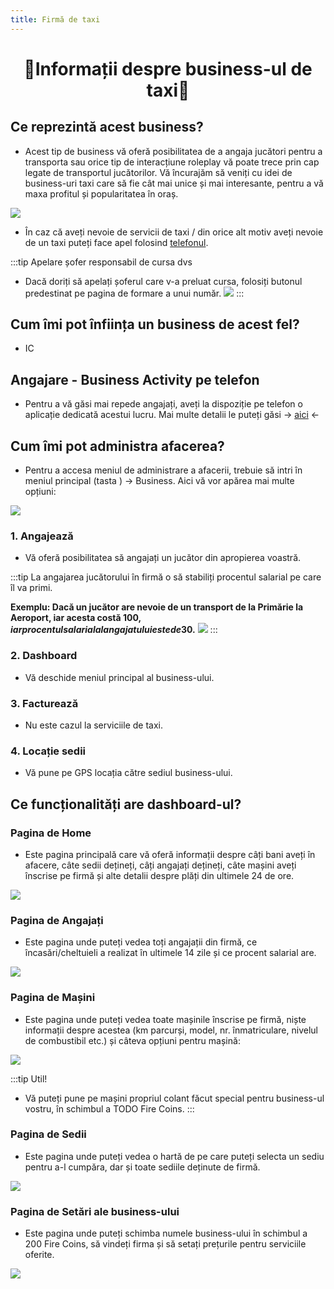 ```yaml
---
title: Firmă de taxi
---
```


<script setup> 
    import KeyIcon from '../.vitepress/components/KeyIcon.vue'
</script>

# <center>:taxi:Informații despre business-ul de taxi:oncoming_taxi:</center>

## Ce reprezintă acest business?

- Acest tip de business vă oferă posibilitatea de a angaja jucători pentru a transporta sau orice tip de interacțiune roleplay vă poate trece prin cap legate de transportul jucătorilor. Vă încurajăm să veniți cu idei de business-uri taxi care să fie cât mai unice și mai interesante, pentru a vă maxa profitul și popularitatea în oraș.

![](https://i.imgur.com/lbGG8xm.png)

- În caz că aveți nevoie de servicii de taxi / din orice alt motiv aveți nevoie de un taxi puteți face apel folosind [telefonul](/general/telefon.html).

:::tip Apelare șofer responsabil de cursa dvs
- Dacă doriți să apelați șoferul care v-a preluat cursa, folosiți butonul predestinat pe pagina de formare a unui număr.
![](https://i.imgur.com/mV3y7Ct.png)
:::


## Cum îmi pot înființa un business de acest fel?

- IC

## Angajare - Business Activity pe telefon

- Pentru a vă găsi mai repede angajați, aveți la dispoziție pe telefon o aplicație dedicată acestui lucru. Mai multe detalii le puteți găsi -> [aici](/general/telefon.html#aplicatia-business-activity) <-

## Cum îmi pot administra afacerea?

- Pentru a accesa meniul de administrare a afacerii, trebuie să intri în meniul principal (tasta <KeyIcon keyType="k"/> ) -> Business. Aici vă vor apărea mai multe opțiuni:

![](https://i.imgur.com/zntNOiY.png)

### 1. Angajează

- Vă oferă posibilitatea să angajați un jucător din apropierea voastră.

:::tip
La angajarea jucătorului în firmă o să stabiliți procentul salarial pe care îl va primi. 

**Exemplu: Dacă un jucător are nevoie de un transport de la Primărie la Aeroport, iar acesta costă 100$, iar procentul salarial al angajatului este de 30%, angajatul va primi 30$.**
![](https://i.imgur.com/EUTLxiE.png)
::: 

### 2. Dashboard

- Vă deschide meniul principal al business-ului.

### 3. Facturează

- Nu este cazul la serviciile de taxi.

### 4. Locație sedii

- Vă pune pe GPS locația către sediul business-ului.

## Ce funcționalități are dashboard-ul?

### Pagina de Home

- Este pagina principală care vă oferă informații despre câți bani aveți în afacere, câte sedii dețineți, câți angajați dețineți, câte mașini aveți înscrise pe firmă și alte detalii despre plăți din ultimele 24 de ore.

![](https://i.imgur.com/hwDM8Dm.png)

### Pagina de Angajați

- Este pagina unde puteți vedea toți angajații din firmă, ce încasări/cheltuieli a realizat în ultimele 14 zile și ce procent salarial are.

![](https://i.imgur.com/thfMBnt.png)

### Pagina de Mașini

- Este pagina unde puteți vedea toate mașinile înscrise pe firmă, niște informații despre acestea (km parcurși, model, nr. înmatriculare, nivelul de combustibil etc.) și câteva opțiuni pentru mașină:

![](https://i.imgur.com/MUdwrCu.png)

:::tip Util!
- Vă puteți pune pe mașini propriul colant făcut special pentru business-ul vostru, în schimbul a TODO Fire Coins.
:::

### Pagina de Sedii

- Este pagina unde puteți vedea o hartă de pe care puteți selecta un sediu pentru a-l cumpăra, dar și toate sediile deținute de firmă.

![](https://i.imgur.com/s0LHOws.png)

### Pagina de Setări ale business-ului

- Este pagina unde puteți schimba numele business-ului în schimbul a 200 Fire Coins, să vindeți firma și să setați prețurile pentru serviciile oferite.

![](https://i.imgur.com/Aklb8wH.png)